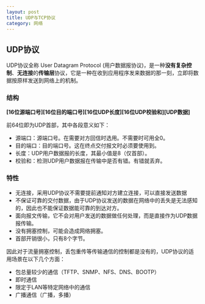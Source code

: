 ```yaml
---
layout: post
title: UDP与TCP协议
category: 网络
---
```


## UDP协议

UDP协议全称 User Datagram Protocol (用户数据报协议)，是一种**没有复杂控制**、**无连接**的**传输层**协议，它是一种在收到应用程序发来数据的那一刻，立即将数据按原样发送到网络上的机制。

### 结构

**[16位源端口号][16位目的端口号][16位UDP长度][16位UDP校验和][UDP数据]**

前64位即为UDP首部，其中各段意义如下：
+ 源端口：源端口号。在需要对方回信时选用。不需要时可用全0。
+ 目的端口：目的端口号。这在终点交付报文时必须要使用到。
+ 长度：UDP用户数据报的长度，其最小值是8（仅首部）。
+ 校验和：检测UDP用户数据报在传输中是否有错。有错就丢弃。

### 特性

+ 无连接，采用UDP协议不需要提前通知对方建立连接，可以直接发送数据
+ 不保证可靠的交付数据，由于UDP协议发送的数据在网络中的丢失是无法感知的，因此也不能保证数据能可靠的到达对方。
+ 面向报文传输，它不会对用户发送的数据做任何处理，而是直接作为UDP数据报传输。
+ 没有拥塞控制，可能会造成网络拥塞。
+ 首部开销很小，只有8个字节。

因此对于流量拥塞控制，丢包重传等传输通信的控制都是没有的，UDP协议的适用场景在以下几个方面：

+ 包总量较少的通信（TFTP、SNMP、NFS、DNS、BOOTP）
+ 即时通信
+ 限定于LAN等特定网络中的通信
+ 广播通信（广播，多播）



